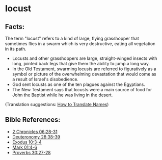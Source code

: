 # locust #

## Facts: ##

The term "locust" refers to a kind of large, flying grasshopper that sometimes flies in a swarm which is very destructive, eating all vegetation in its path. 
 
* Locusts and other grasshoppers are large, straight-winged insects with long, jointed back legs that give them the ability to jump a long way.
* In the Old Testament, swarming locusts are referred to figuratively as a symbol or picture of the overwhelming devastation that would come as a result of Israel's disobedience.
* God sent locusts as one of the ten plagues against the Egyptians. 
* The New Testament says that locusts were a main source of food for John the Baptist while he was living in the desert. 

(Translation suggestions: [How to Translate Names](en/ta-vol1/translate/man/translate-names))



## Bible References: ##

* [2 Chronicles 06:28-31](en/tn/2ch/help/06/28)
* [Deuteronomy 28:38-39](en/tn/deu/help/28/38)
* [Exodus 10:3-4](en/tn/exo/help/10/03)
* [Mark 01:4-6](en/tn/mrk/help/01/04)
* [Proverbs 30:27-28](en/tn/pro/help/30/27)